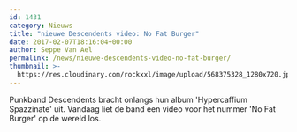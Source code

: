 ```yaml
---
id: 1431
category: Nieuws
title: "nieuwe Descendents video: No Fat Burger"
date: 2017-02-07T18:16:04+00:00
author: Seppe Van Ael
permalink: /news/nieuwe-descendents-video-no-fat-burger/
thumbnail: >-
  https://res.cloudinary.com/rockxxl/image/upload/568375328_1280x720.jpg
---
```

Punkband Descendents bracht onlangs hun album 'Hypercaffium Spazzinate' uit. Vandaag liet de band een video voor het nummer 'No Fat Burger' op de wereld los.

